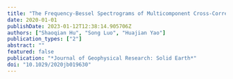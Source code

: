 ```yaml
---
title: "The Frequency-Bessel Spectrograms of Multicomponent Cross-Correlation Functions From Seismic Ambient Noise"
date: 2020-01-01
publishDate: 2023-01-12T12:38:14.905706Z
authors: ["Shaoqian Hu", "Song Luo", "Huajian Yao"]
publication_types: ["2"]
abstract: ""
featured: false
publication: "*Journal of Geophysical Research: Solid Earth*"
doi: "10.1029/2020jb019630"
---
```


